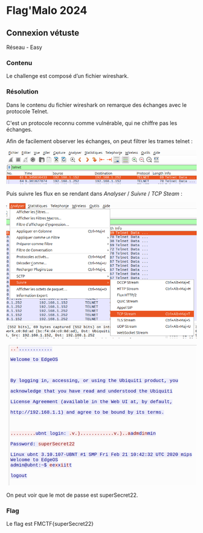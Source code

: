 # Flag'Malo 2024

## Connexion vétuste

Réseau - Easy

### Contenu

Le challenge est composé d’un fichier wireshark.

### Résolution

Dans le contenu du fichier wireshark on remarque des échanges avec le protocole Telnet.

C'est un protocole reconnu comme vulnérable, qui ne chiffre pas les échanges.

Afin de facilement observer les échanges, on peut filtrer les trames telnet :

![Image1](img/Solution1.png)

Puis suivre les flux en se rendant dans *Analyser* / *Suivre* / *TCP Steam* :

![Image2](img/Solution2.png)

![Image3](img/Solution3.png)

On peut voir que le mot de passe est superSecret22.

### Flag

Le flag est FMCTF{superSecret22}
